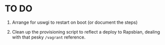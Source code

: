 # TO DO

1. Arrange for uswgi to restart on boot (or document the steps)

1. Clean up the provisioning script to reflect a deploy to Rapsbian, dealing with that pesky `/vagrant` reference.


